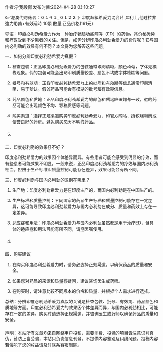 <p>作者:孕我段衙 发布时间:2024-04-28 02:10:27</p>
<p>《✅港澳代购薇信：６１４１_６１２２ 》印度超級希愛力混合片 犀利士,他達拉非 強力助勃+有效延時 10顆 數量 正品价格(161元) </p>
									<p></p><p>导语：印度必利劲希爱力作为一种治疗勃起功能障碍（ED）的药物，其价格优势和疗效受到不少患者的关注。但是，如何分辨印度必利劲希爱力的真假呢？它与国内必利劲的效果有何不同？本文将为您解答这些问题。</p><p>一、如何分辨印度必利劲希爱力真假？</p><ol style class><li><p>检查包装：正品印度必利劲希爱力的包装通常印刷清晰，颜色均匀，字体无模糊现象。假的包装可能会出现印刷质量较差、颜色不均或字体模糊等问题。</p></li><li><p>批号和有效期：正品印度必利劲希爱力上的批号和有效期等信息通常印刷清晰，易于辨认。假的药品可能会有模糊的批号和有效期信息。</p></li><li><p>药品颜色和质地：正品印度必利劲希爱力的颜色和质地应该均匀一致。假的药品可能会出现颜色不均、颗粒质感等问题。</p></li><li><p>购买渠道：选择正规渠道购买印度必利劲希爱力，如官方网站、授权经销商或信誉良好的药房。避免购买来历不明的药品。</p></li><li><h3 style></h3></li></ol><p>二、印度必利劲的效果好不好？</p><p>印度必利劲希爱力的效果因个体差异而异。有些患者可能会感受到明显的疗效，而有些患者可能效果不明显。一般来说，正品印度必利劲希爱力的疗效与国内必利劲相当，但由于生产标准和质量控制可能存在差异，效果可能会有所不同。</p><p>三、印度必利劲与国内必利劲的区别在哪里？</p><ol style class><li><p>生产地：印度必利劲希爱力是在印度生产的，而国内必利劲是在中国生产的。</p></li><li><p>生产标准和质量控制：不同国家的药品生产标准和质量控制可能存在一定差异，这可能导致印度必利劲希爱力与国内必利劲在成分、质量和药效上存在一定差异。</p></li><li><p>适应症和用法：印度必利劲希爱力与国内必利劲虽然都是用于治疗ED，但具体的适应症和用法可能有所不同，请遵医嘱使用。</p></li><li><h3 style></h3></li></ol><p>四、购买建议</p><ol style class><li><p>在购买印度必利劲希爱力时，请务必选择正规渠道，以确保药品的质量和安全。</p></li><li><p>如果您对药品的来源和质量有疑问，建议咨询医生或药师。</p></li><li><p>在购买时，请注意比较不同版本的价格和质量，并根据个人需求进行选择。</p></li></ol><p>总结：分辨印度必利劲希爱力真假的关键是检查包装、批号、有效期、药品颜色和质地等方面。印度必利劲希爱力的效果因个体差异而异，与国内必利劲相比，可能存在一定的差异。购买时请选择正规渠道，并咨询医生或药师以确保药品的质量和安全。</p><p><em class style></em></p><h3 style></h3><p></p>				声明：本站所有文章均来自网络用户投稿，需要消费、投资的项目请注意识别真伪，谨防上当受骗，本站只负责信息刊登，不提供内容鉴别及纠纷问题。投稿内容若侵犯了您的权益请及时联系客服删除。				
